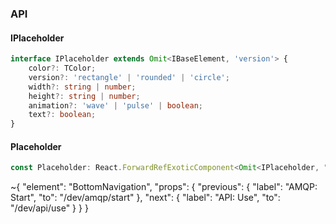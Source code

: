 

### API

#### IPlaceholder

```ts
interface IPlaceholder extends Omit<IBaseElement, 'version'> {
    color?: TColor;
    version?: 'rectangle' | 'rounded' | 'circle';
    width?: string | number;
    height?: string | number;
    animation?: 'wave' | 'pulse' | boolean;
    text?: boolean;
}
```

#### Placeholder

```ts
const Placeholder: React.ForwardRefExoticComponent<Omit<IPlaceholder, "ref"> & React.RefAttributes<unknown>>;
```


~{
  "element": "BottomNavigation",
  "props": {
    "previous": {
      "label": "AMQP: Start",
      "to": "/dev/amqp/start"
    },
    "next": {
      "label": "API: Use",
      "to": "/dev/api/use"
    }
  }
}
